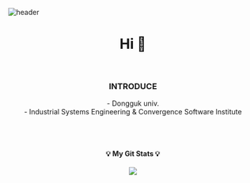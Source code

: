 ![header](https://capsule-render.vercel.app/api?type=waving&color=D2E1FF&&fontColor=FFFFFF&height=150&section=header&fontSize=50&&fontAlignY=35&animation=blink)

<h1 align="center"> Hi 🐳 </h1>

<br>

<h3 align="center"> INTRODUCE </h3>
<p align="center">
- Dongguk univ. <br>
- Industrial Systems Engineering & Convergence Software Institute
</p>
<br>

<br>


<h4 align="center">💡 My Git Stats 💡</h4>
<p align="center">
  <a href="https://github.com/${JoungMinJu}">
    <img align="center" src="https://github-readme-stats.vercel.app/api?username=JoungMinJu&show_icons=true&include_all_commits=true&theme=buefy" />
  </a>
</p>

<br><br>


